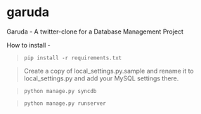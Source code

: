 garuda
======

Garuda - A twitter-clone for a Database Management Project

How to install - 

>`pip install -r requirements.txt`

>Create a copy of local_settings.py.sample and rename it to local_settings.py and add your MySQL settings there.

>`python manage.py syncdb`

>`python manage.py runserver`  
